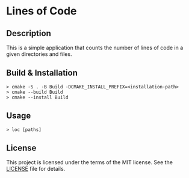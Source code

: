 # Lines of Code


## Description

This is a simple application that counts the number of lines of code in a given directories and files.


## Build & Installation

```console
> cmake -S . -B Build -DCMAKE_INSTALL_PREFIX=<installation-path>
> cmake --build Build
> cmake --install Build
```


## Usage

```console
> loc [paths]
```


## License

This project is licensed under the terms of the MIT license. See the [LICENSE](LICENSE) file for details.
